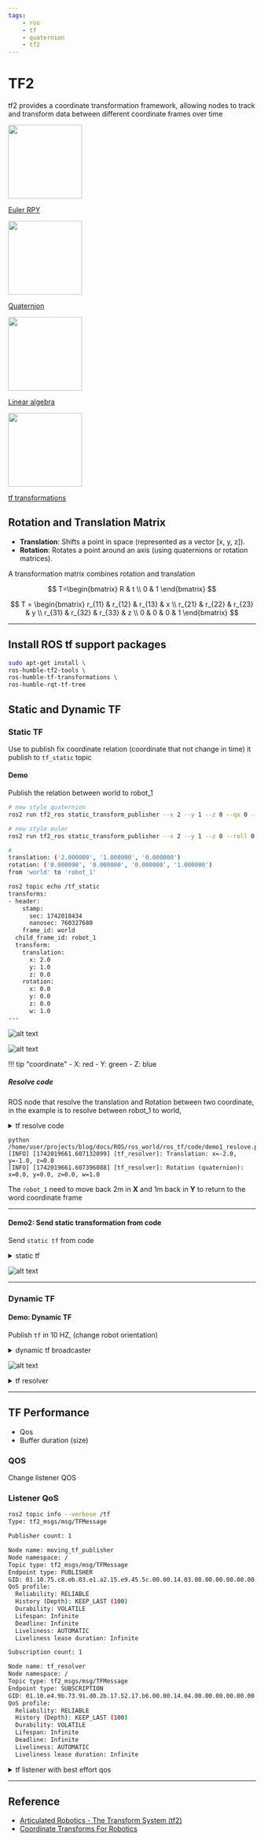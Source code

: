 ```yaml
---
tags:
    - ros
    - tf
    - quaternion
    - tf2
---
```


# TF2

tf2  provides a coordinate transformation framework, allowing nodes to track and transform data between different coordinate frames over time

<div class="grid-container">
    <div class="grid-item">
            <a href="euler">
                <img src="images/euler.png"  width="150" height="150">
                <p>Euler RPY</p>
            </a>
        </div>
        <div class="grid-item">
             <a href="quaternion">
                <img src="images/quaternion.png"  width="150" height="150">
                <p>Quaternion</p>
            </a>
        </div>
    <div class="grid-item">
          <a href="/Robotics/math/linear_algebra">
                <img src="images/linear_algebra.png"  width="150" height="150">
                <p>Linear algebra</p>
            </a>
    </div>
    <!--  -->
    <div class="grid-item">
          <a href="tf_transformations" title="ROS that provides functions for working with 3D rotations and transformation">
                <img src="images/"  width="150" height="150">
                <p >tf transformations</p>
            </a>
    </div>
</div>

## Rotation and Translation Matrix

- **Translation**: Shifts a point in space (represented as a vector [x, y, z]).
- **Rotation**: Rotates a point around an axis (using quaternions or rotation matrices).

A transformation matrix combines rotation and translation

$$
T=\begin{bmatrix}
R & t \\
0 & 1
\end{bmatrix}
$$

$$
T = \begin{bmatrix}
r_{11} & r_{12} & r_{13} & x \\
r_{21} & r_{22} & r_{23} & y \\
r_{31} & r_{32} & r_{33} & z \\
0 & 0 & 0 & 1
\end{bmatrix}
$$

---

## Install ROS tf support packages
```bash title="install"
sudo apt-get install \
ros-humble-tf2-tools \
ros-humble-tf-transformations \
ros-humble-rqt-tf-tree
```

## Static and Dynamic TF

### Static TF
Use to publish fix coordinate relation (coordinate that not change in time) it publish to `tf_static` topic 

#### Demo
Publish the relation between world to robot_1

```bash title="publish static tf"
# new style quaternion
ros2 run tf2_ros static_transform_publisher --x 2 --y 1 --z 0 --qx 0 --qy 0 --qz 0 --qw 1 --frame-id world --child-frame-id robot_1

# new style euler
ros2 run tf2_ros static_transform_publisher --x 2 --y 1 --z 0 --roll 0 --pitch 0 --yaw 0 --frame-id world --child-frame-id robot_1

#
translation: ('2.000000', '1.000000', '0.000000')
rotation: ('0.000000', '0.000000', '0.000000', '1.000000')
from 'world' to 'robot_1'
```

```bash title="echo topic"
ros2 topic echo /tf_static
transforms:
- header:
    stamp:
      sec: 1742018434
      nanosec: 760327680
    frame_id: world
  child_frame_id: robot_1
  transform:
    translation:
      x: 2.0
      y: 1.0
      z: 0.0
    rotation:
      x: 0.0
      y: 0.0
      z: 0.0
      w: 1.0
---

```

![alt text](images/rqt_tf_tree_static.png)


![alt text](images/rviz_static_demo_1.png)

!!! tip "coordinate"
    - X: red
    - Y: green
    - Z: blue
     

##### Resolve code

ROS node that resolve the translation and Rotation between two coordinate, in the example is to resolve between robot_1 to world, 

<details>
    <summary>tf resolve code</summary>

```python
--8<-- "docs/ROS/ros_world/ros_tf/code/demo1_reslove.py"
```
</details>


```
python /home/user/projects/blog/docs/ROS/ros_world/ros_tf/code/demo1_reslove.py
[INFO] [1742019661.607132099] [tf_resolver]: Translation: x=-2.0, y=-1.0, z=0.0
[INFO] [1742019661.607396088] [tf_resolver]: Rotation (quaternion): x=0.0, y=0.0, z=0.0, w=1.0

```

The `robot_1` need to move back 2m in **X** and 1m back in **Y** to return to the word coordinate frame

---

#### Demo2: Send static transformation from code

Send `static tf` from code

<details>
    <summary>static tf</summary>

```python title="StaticTransformBroadcaster" linenums="1" hl_lines="1"
--8<-- "docs/ROS/ros_world/ros_tf/code/demo2_static_broadcast.py"
```
</details>



![alt text](images/demo2_rviz.png)

---

### Dynamic TF

#### Demo: Dynamic TF
Publish `tf` in 10 HZ, (change robot orientation)

<details>
    <summary>dynamic tf broadcaster</summary>

```python
--8<-- "docs/ROS/ros_world/ros_tf/code/demo3_dynamic_tf_broadcaster.py"
```
</details>


![alt text](images/dynamic_rqt_tf_tree.png)


<details>
    <summary>tf resolver</summary>

```python
--8<-- "docs/ROS/ros_world/ros_tf/code/demo3_dynamic_reolver.py"
```
</details>


---

## TF Performance
- Qos
- Buffer duration (size)

### QOS
Change listener QOS

### Listener QoS
```bash title="default tf QOS"
ros2 topic info --verbose /tf
Type: tf2_msgs/msg/TFMessage

Publisher count: 1

Node name: moving_tf_publisher
Node namespace: /
Topic type: tf2_msgs/msg/TFMessage
Endpoint type: PUBLISHER
GID: 01.10.75.c8.eb.03.e1.a2.15.e9.45.5c.00.00.14.03.00.00.00.00.00.00.00.00
QoS profile:
  Reliability: RELIABLE
  History (Depth): KEEP_LAST (100)
  Durability: VOLATILE
  Lifespan: Infinite
  Deadline: Infinite
  Liveliness: AUTOMATIC
  Liveliness lease duration: Infinite

Subscription count: 1

Node name: tf_resolver
Node namespace: /
Topic type: tf2_msgs/msg/TFMessage
Endpoint type: SUBSCRIPTION
GID: 01.10.e4.9b.73.91.d0.2b.17.52.17.b6.00.00.14.04.00.00.00.00.00.00.00.00
QoS profile:
  Reliability: RELIABLE
  History (Depth): KEEP_LAST (100)
  Durability: VOLATILE
  Lifespan: Infinite
  Deadline: Infinite
  Liveliness: AUTOMATIC
  Liveliness lease duration: Infinite

```

<details>
    <summary>tf listener with best effort qos</summary>

```python
--8<-- "docs/ROS/ros_world/ros_tf/code/demo3_dynamic_reolver_qos.py"
```
</details>



---
## Reference
- [Articulated Robotics - The Transform System (tf2)](https://articulatedrobotics.xyz/tutorials/ready-for-ros/tf/)
- [Coordinate Transforms For Robotics](https://articulatedrobotics.xyz/category/coordinate-transforms-for-robotics)